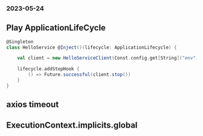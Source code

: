 ### 2023-05-24

## Play ApplicationLifeCycle

```scala
@Singleton
class HelloService @Inject()(lifecycle: ApplicationLifecycle) {

    val client = new HelloServiceClient(Const.config.get[String]("env"))

    lifecycle.addStopHook {
        () => Future.successful(client.stop())
    }
}
```


## axios timeout

## ExecutionContext.implicits.global
